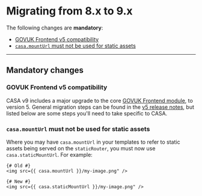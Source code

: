 # Migrating from 8.x to 9.x

The following changes are **mandatory**:

- [GOVUK Frontend v5 compatibility](#govuk-frontend-v5-compatibility)
- [`casa.mountUrl` must not be used for static assets](#casamounturl-must-not-be-used-for-static-assets)

--------------------------------------------------------------------------------

## Mandatory changes

### GOVUK Frontend v5 compatibility

CASA v9 includes a major upgrade to the core [GOVUK Frontend module](https://github.com/alphagov/govuk-frontend), to version 5. General migration steps can be found in the [v5 release notes](https://github.com/alphagov/govuk-frontend/releases/tag/v5.0.0), but listed below are some steps you'll need to take specific to CASA.

### `casa.mountUrl` must not be used for static assets

Where you may have `casa.mountUrl` in your templates to refer to static assets being served on the `staticRouter`, you must now use `casa.staticMountUrl`. For example:

```jinja
{# Old #}
<img src={{ casa.mountUrl }}/my-image.png" />

{# New #}
<img src={{ casa.staticMountUrl }}/my-image.png" />
```
